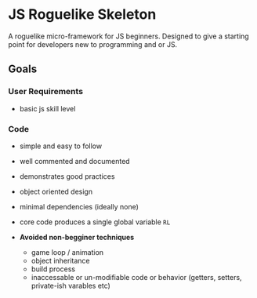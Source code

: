 # JS Roguelike Skeleton

A roguelike micro-framework for JS beginners. Designed to give a starting point for developers new to programming and or JS.

## Goals

### User Requirements

- basic js skill level

### Code

- simple and easy to follow
- well commented and documented
- demonstrates good practices
- object oriented design
- minimal dependencies (ideally none)
- core code produces a single global variable `RL`

- **Avoided non-begginer techniques**
    - game loop / animation
    - object inheritance
    - build process
    - inaccessable or un-modifiable code or behavior (getters, setters, private-ish varables etc)